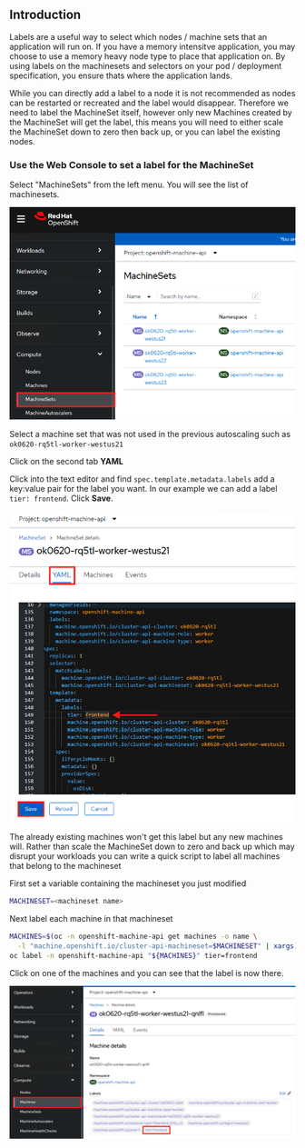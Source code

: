 ## Introduction

Labels are a useful way to select which nodes / machine sets that an application will run on. If you have a memory intensitve application, you may choose to use a memory heavy node type to place that application on. By using labels on the machinesets and selectors on your pod / deployment specification, you ensure thats where the application lands.

While you can directly add a label to a node it is not recommended as nodes can be restarted or recreated and the label would disappear. Therefore we need to label the MachineSet itself, however only new Machines created by the MachineSet will get the label, this means you will need to either scale the MachineSet down to zero then back up, or you can label the existing nodes.

### Use the Web Console to set a label for the MachineSet

Select "MachineSets" from the left menu.  You will see the list of machinesets.

![webconsollemachineset](../assets/images/43-machinesets.png)

Select a machine set that was not used in the previous autoscaling such as `ok0620-rq5tl-worker-westus21`

Click on the second tab **YAML**

Click into the text editor and find `spec.template.metadata.labels` add a key:value pair for the label you want.  In our example we can add a label `tier: frontend`. Click **Save**.

![webconsollemachineset](../assets/images/44-edit-machinesets.png)

The already existing machines won't get this label but any new machines will. Rather than scale the MachineSet down to zero and back up which may disrupt your workloads you can write a quick script to label all machines that belong to the machineset

First set a variable containing the machineset you just modified

```bash
MACHINESET=<machineset name>
```

Next label each machine in that machineset

```bash
MACHINES=$(oc -n openshift-machine-api get machines -o name \
  -l "machine.openshift.io/cluster-api-machineset=$MACHINESET" | xargs)
oc label -n openshift-machine-api "${MACHINES}" tier=frontend
```

Click on one of the machines and you can see that the label is now there.

![checklabel](../assets/images/45-machine-label.png)
